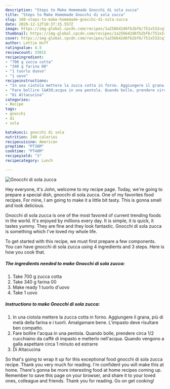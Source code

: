 ```yaml
---
description: "Steps to Make Homemade Gnocchi di sola zucca"
title: "Steps to Make Homemade Gnocchi di sola zucca"
slug: 160-steps-to-make-homemade-gnocchi-di-sola-zucca
date: 2020-12-12T10:37:15.557Z
image: https://img-global.cpcdn.com/recipes/1a256642d6fb2bf6/751x532cq70/gnocchi-di-sola-zucca-recipe-main-photo.jpg
thumbnail: https://img-global.cpcdn.com/recipes/1a256642d6fb2bf6/751x532cq70/gnocchi-di-sola-zucca-recipe-main-photo.jpg
cover: https://img-global.cpcdn.com/recipes/1a256642d6fb2bf6/751x532cq70/gnocchi-di-sola-zucca-recipe-main-photo.jpg
author: Lettie Huff
ratingvalue: 4.5
reviewcount: 33015
recipeingredient:
- "700 g zucca cotta"
- "340 g farina 00"
- "1 tuorlo duovo"
- "1 uovo"
recipeinstructions:
- "In una ciotola mettere la zucca cotta in forno. Aggiungere il grana, più di metà della farina e i tuorli. Amalgamare bene. L&#39;impasto deve risultare ben compatto."
- "Fare bollire l&#39;acqua in una pentola. Quando bolle, prendere circa 1/2 cucchiaino da caffè di impasto e metterlo nell&#39;acqua. Quando vengono a galla aspettare circa 1 minuto ed estrarre"
- "Di Altacucina"
categories:
- Recipe
tags:
- gnocchi
- di
- sola

katakunci: gnocchi di sola 
nutrition: 240 calories
recipecuisine: American
preptime: "PT36M"
cooktime: "PT48M"
recipeyield: "3"
recipecategory: Lunch

---
```



![Gnocchi di sola zucca](https://img-global.cpcdn.com/recipes/1a256642d6fb2bf6/751x532cq70/gnocchi-di-sola-zucca-recipe-main-photo.jpg)

Hey everyone, it's John, welcome to my recipe page. Today, we're going to prepare a special dish, gnocchi di sola zucca. One of my favorites food recipes. For mine, I am going to make it a little bit tasty. This is gonna smell and look delicious.



Gnocchi di sola zucca is one of the most favored of current trending foods in the world. It's enjoyed by millions every day. It is simple, it is quick, it tastes yummy. They are fine and they look fantastic. Gnocchi di sola zucca is something which I've loved my whole life.


To get started with this recipe, we must first prepare a few components. You can have gnocchi di sola zucca using 4 ingredients and 3 steps. Here is how you cook that.

<!--inarticleads1-->

##### The ingredients needed to make Gnocchi di sola zucca:

1. Take 700 g zucca cotta
1. Take 340 g farina 00
1. Make ready 1 tuorlo d&#39;uovo
1. Take 1 uovo




<!--inarticleads2-->

##### Instructions to make Gnocchi di sola zucca:

1. In una ciotola mettere la zucca cotta in forno. Aggiungere il grana, più di metà della farina e i tuorli. Amalgamare bene. L&#39;impasto deve risultare ben compatto.
1. Fare bollire l&#39;acqua in una pentola. Quando bolle, prendere circa 1/2 cucchiaino da caffè di impasto e metterlo nell&#39;acqua. Quando vengono a galla aspettare circa 1 minuto ed estrarre
1. Di Altacucina




So that's going to wrap it up for this exceptional food gnocchi di sola zucca recipe. Thank you very much for reading. I'm confident you will make this at home. There's gonna be more interesting food at home recipes coming up. Remember to save this page on your browser, and share it to your loved ones, colleague and friends. Thank you for reading. Go on get cooking!
